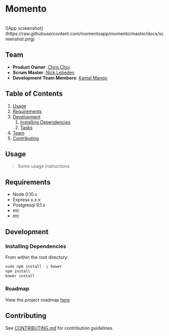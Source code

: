 # Momento
<br>
![App screenshot](https://raw.githubusercontent.com/momentoapp/momento/master/docs/screenshot.png)

## Team

  - __Product Owner__: [Chris Choi](https://github.com/cmhchoi)
  - __Scrum Master__: [Nick Lebedev](https://github.com/nlebedev)
  - __Development Team Members__: [Kamal Mango](https://github.com/kamalmango)

## Table of Contents

1. [Usage](#Usage)
1. [Requirements](#requirements)
1. [Development](#development)
    1. [Installing Dependencies](#installing-dependencies)
    1. [Tasks](#tasks)
1. [Team](#team)
1. [Contributing](#contributing)

## Usage

> Some usage instructions

## Requirements

- Node 0.10.x
- Express x.x.x
- Postgresql 9.1.x
- etc
- etc

## Development

### Installing Dependencies

From within the root directory:

```sh
sudo npm install -g bower
npm install
bower install
```

### Roadmap

View the project roadmap [here](https://github.com/MomentoApp/momento/issues)


## Contributing

See [CONTRIBUTING.md](CONTRIBUTING.md) for contribution guidelines.
